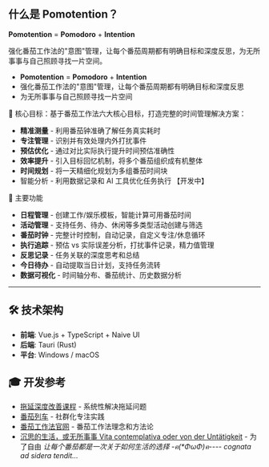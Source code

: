 ## 什么是 Pomotention？

**Pomotention** = **Pomodoro** + **Intention**

强化番茄工作法的"意图"管理，让每个番茄周期都有明确目标和深度反思，为无所事事与自己照顾寻找一片空间。

- **Pomotention** = **Pomodoro** + **Intention**
- 强化番茄工作法的"意图"管理，让每个番茄周期都有明确目标和深度反思
- 为无所事事与自己照顾寻找一片空间

🎯 核心目标：基于番茄工作法六大核心目标，打造完整的时间管理解决方案：

- **精准测量** - 利用番茄钟准确了解任务真实耗时
- **专注管理** - 识别并有效处理内外打扰事件
- **预估优化** - 通过对比实际执行提升时间预估准确性
- **效率提升** - 引入目标回忆机制，将多个番茄组织成有机整体
- **时间规划** - 将一天精细化规划为多组番茄时间块
- 智能分析 - 利用数据记录和 AI 工具优化任务执行 【开发中】

🚀 主要功能

- **日程管理** - 创建工作/娱乐模板，智能计算可用番茄时间
- **活动管理** - 支持任务、待办、休闲等多类型活动创建与筛选
- **番茄时钟** - 完整计时控制，自动记录，自定义专注/休息循环
- **执行追踪** - 预估 vs 实际误差分析，打扰事件记录，精力值管理
- **反思记录** - 任务关联的深度思考和总结
- **今日待办** - 自动提取当日计划，支持任务流转
- **数据可视化** - 时间轴分布、番茄统计、历史数据分析

---

## 🛠️ 技术架构

- **前端**: Vue.js + TypeScript + Naive UI
- **后端**: Tauri (Rust)
- **平台**: Windows / macOS

## 🎓 开发参考

- [拖延深度改善课程](https://ebp.gesedna.com/product/delay_multi/?rd=%2F) - 系统性解决拖延问题
- [番茄列车](https://ebp.gesedna.com/pa-group-info-pomo/?rd=%2FEBPTsundoku%2F%3Frd%3D%2F) - 社群化专注实践
- [番茄工作法官网](https://www.pomodorotechnique.com/) - 番茄工作法理念和方法论
- [沉思的生活，或无所事事 Vita contemplativa oder von der Untätigkeit](https://book.douban.com/subject/36425441/) - 为了自由
  _让每个番茄都是一次关于如何生活的选择 -ฅ(\*ΦωΦ)ฅ---- cognata ad sidera tendit..._

